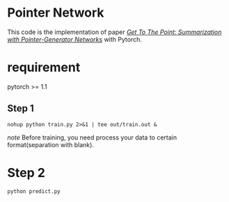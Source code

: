 # Pointer Network

This code is the implementation of paper [*Get To The Point: Summarization with Pointer-Generator Networks*](https://arxiv.org/pdf/1704.04368.pdf) with Pytorch.

# requirement

pytorch >= 1.1


## Step 1

```shell
nohup python train.py 2>&1 | tee out/train.out &
```
*note* Before training, you need process your data to certain format(separation with blank).
# Step 2

```shell
python predict.py
```



